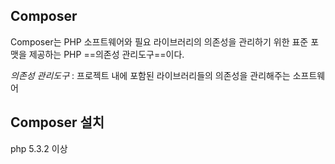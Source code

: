 ## Composer
Composer는 PHP 소프트웨어와 필요 라이브러리의 의존성을 관리하기 위한 표준 포맷을 제공하는 PHP ==의존성 관리도구==이다.

*의존성 관리도구* : 프로젝트 내에 포함된 라이브러리들의 의존성을 관리해주는 소프트웨어


## Composer 설치
php 5.3.2 이상



<!--stackedit_data:
eyJoaXN0b3J5IjpbMTM3MTk2Mzc2OCwxMzQzMTY3Nzg5LC01NT
cyMjMxMjRdfQ==
-->
